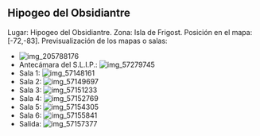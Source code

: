 ## Hipogeo del Obsidiantre
Lugar: Hipogeo del Obsidiantre.
Zona: Isla de Frigost.
Posición en el mapa: [-72,-83].
Previsualización de los mapas o salas:
- ![img_205788176](https://media.discordapp.net/attachments/1115311447145193482/1115348078275334154/205788176.jpg)
- Antecámara del S.L.I.P.: ![img_57279745](https://media.discordapp.net/attachments/1115311447145193482/1115361554209185883/57279745.jpg)
- Sala 1: ![img_57148161](https://media.discordapp.net/attachments/1115311447145193482/1115361517894905907/57148161.jpg)
- Sala 2: ![img_57149697](https://media.discordapp.net/attachments/1115311447145193482/1115361538996457575/57149697.jpg)
- Sala 3: ![img_57151233](https://media.discordapp.net/attachments/1115311447145193482/1115361541328478228/57151233.jpg)
- Sala 4: ![img_57152769](https://media.discordapp.net/attachments/1115311447145193482/1115361545803800666/57152769.jpg)
- Sala 5: ![img_57154305](https://media.discordapp.net/attachments/1115311447145193482/1115361547573801070/57154305.jpg)
- Sala 6: ![img_57155841](https://media.discordapp.net/attachments/1115311447145193482/1115361549918425199/57155841.jpg)
- Salida: ![img_57157377](https://media.discordapp.net/attachments/1115311447145193482/1115361551973625876/57157377.jpg)